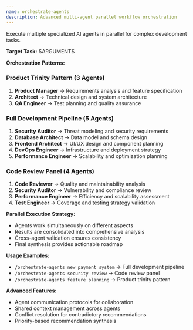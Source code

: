 ```yaml
---
name: orchestrate-agents
description: Advanced multi-agent parallel workflow orchestration
---
```


Execute multiple specialized AI agents in parallel for complex development tasks.

**Target Task:** $ARGUMENTS

**Orchestration Patterns:**

### Product Trinity Pattern (3 Agents)
1. **Product Manager** → Requirements analysis and feature specification
2. **Architect** → Technical design and system architecture
3. **QA Engineer** → Test planning and quality assurance

### Full Development Pipeline (5 Agents)
1. **Security Auditor** → Threat modeling and security requirements
2. **Database Architect** → Data model and schema design
3. **Frontend Architect** → UI/UX design and component planning
4. **DevOps Engineer** → Infrastructure and deployment strategy
5. **Performance Engineer** → Scalability and optimization planning

### Code Review Panel (4 Agents)
1. **Code Reviewer** → Quality and maintainability analysis
2. **Security Auditor** → Vulnerability and compliance review
3. **Performance Engineer** → Efficiency and scalability assessment
4. **Test Engineer** → Coverage and testing strategy validation

**Parallel Execution Strategy:**
- Agents work simultaneously on different aspects
- Results are consolidated into comprehensive analysis
- Cross-agent validation ensures consistency
- Final synthesis provides actionable roadmap

**Usage Examples:**
- `/orchestrate-agents new payment system` → Full development pipeline
- `/orchestrate-agents security review` → Code review panel
- `/orchestrate-agents feature planning` → Product trinity pattern

**Advanced Features:**
- Agent communication protocols for collaboration
- Shared context management across agents
- Conflict resolution for contradictory recommendations
- Priority-based recommendation synthesis